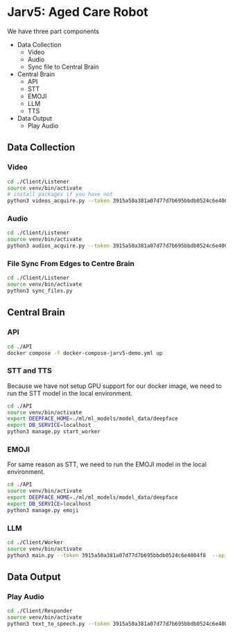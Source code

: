 # Jarv5: Aged Care Robot

We have three part components

- Data Collection
    - Video
    - Audio
    - Sync file to Central Brain
- Central Brain
    - API
    - STT
    - EMOJI
    - LLM
    - TTS
- Data Output
    - Play Audio

## Data Collection

### Video

```bash
cd ./Client/Listener
source venv/bin/activate
# install packages if you have not
python3 videos_acquire.py --token 3915a50a381a07d77d7b695bbdb0524c6e4004f8 --home_id 1
```

### Audio

```bash
cd ./Client/Listener
source venv/bin/activate
python3 audios_acquire.py --token 3915a50a381a07d77d7b695bbdb0524c6e4004f8 --home_id 1
```

### File Sync From Edges to Centre Brain

```bash
cd ./Client/Listener
source venv/bin/activate
python3 sync_files.py
```

## Central Brain

### API

```bash
cd ./API
docker compose -f docker-compose-jarv5-demo.yml up
```

### STT and TTS

Because we have not setup GPU support for our docker image, we need to run the STT model in the local environment.

```bash
cd ./API
source venv/bin/activate
export DEEPFACE_HOME=./ml/ml_models/model_data/deepface
export DB_SERVICE=localhost
python3 manage.py start_worker
```

### EMOJI

For same reason as STT, we need to run the EMOJI model in the local environment.

```bash
cd ./API
source venv/bin/activate
export DEEPFACE_HOME=./ml/ml_models/model_data/deepface
export DB_SERVICE=localhost
python3 manage.py emoji
```

### LLM

```bash
cd ./Client/Worker
source venv/bin/activate
python3 main.py --token 3915a50a381a07d77d7b695bbdb0524c6e4004f8  --api_domain http://localhost:8000 --task_type gpu
```

## Data Output

### Play Audio

```bash
cd ./Client/Responder
source venv/bin/activate
python3 text_to_speech.py --token 3915a50a381a07d77d7b695bbdb0524c6e4004f8 --api_domain http://localhost:8000 --home_id 1
```
